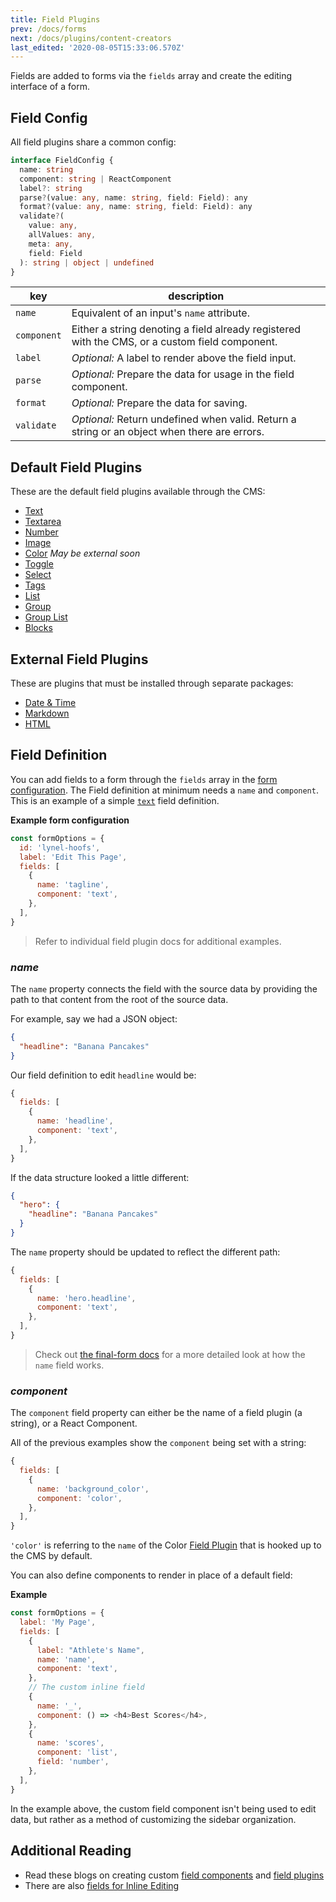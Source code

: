 ```yaml
---
title: Field Plugins
prev: /docs/forms
next: /docs/plugins/content-creators
last_edited: '2020-08-05T15:33:06.570Z'
---
```


Fields are added to forms via the `fields` array and create the editing interface of a form.

## Field Config

All field plugins share a common config:

```typescript
interface FieldConfig {
  name: string
  component: string | ReactComponent
  label?: string
  parse?(value: any, name: string, field: Field): any
  format?(value: any, name: string, field: Field): any
  validate?(
    value: any,
    allValues: any,
    meta: any,
    field: Field
  ): string | object | undefined
}
```

| key         | description                                                                                    |
| ----------- | ---------------------------------------------------------------------------------------------- |
| `name`      | Equivalent of an input's `name` attribute.                                                     |
| `component` | Either a string denoting a field already registered with the CMS, or a custom field component. |
| `label`     | _Optional:_ A label to render above the field input.                                           |
| `parse`     | _Optional:_ Prepare the data for usage in the field component.                                 |
| `format`    | _Optional:_ Prepare the data for saving.                                                       |
| `validate`  | _Optional:_ Return undefined when valid. Return a string or an object when there are errors.   |

## Default Field Plugins

These are the default field plugins available through the CMS:

- [Text](/docs/fields/text)
- [Textarea](/docs/fields/textarea)
- [Number](/docs/fields/number)
- [Image](/docs/fields/image)
- [Color](/docs/fields/color) _May be external soon_
- [Toggle](/docs/fields/toggle)
- [Select](/docs/fields/select)
- [Tags](/docs/fields/tags)
- [List](/docs/fields/list)
- [Group](/docs/fields/group)
- [Group List](/docs/fields/group-list)
- [Blocks](/docs/fields/blocks)

## External Field Plugins

These are plugins that must be installed through separate packages:

- [Date & Time](/docs/fields/date)
- [Markdown](/docs/fields/markdown)
- [HTML](/docs/fields/html)

## Field Definition

You can add fields to a form through the `fields` array in the [form configuration](/docs/plugins/forms#form-configuration). The Field definition at minimum needs a `name` and `component`. This is an example of a simple [`text`](/docs/plugins/fields/text) field definition.

**Example form configuration**

```js
const formOptions = {
  id: 'lynel-hoofs',
  label: 'Edit This Page',
  fields: [
    {
      name: 'tagline',
      component: 'text',
    },
  ],
}
```

> Refer to individual field plugin docs for additional examples.

### _name_

The `name` property connects the field with the source data by providing the path to that content from the root of the source data.

For example, say we had a JSON object:

```json
{
  "headline": "Banana Pancakes"
}
```

Our field definition to edit `headline` would be:

```js
{
  fields: [
    {
      name: 'headline',
      component: 'text',
    },
  ],
}
```

If the data structure looked a little different:

```json
{
  "hero": {
    "headline": "Banana Pancakes"
  }
}
```

The `name` property should be updated to reflect the different path:

```js
{
  fields: [
    {
      name: 'hero.headline',
      component: 'text',
    },
  ],
}
```

> Check out [the final-form docs](https://final-form.org/docs/final-form/field-names) for a more detailed look at how the `name` field works.

### _component_

The `component` field property can either be the name of a field plugin (a string), or a React Component.

All of the previous examples show the `component` being set with a string:

```js
{
  fields: [
    {
      name: 'background_color',
      component: 'color',
    },
  ],
}
```

`'color'` is referring to the `name` of the Color [Field Plugin](/docs/fields/custom-fields#2-creating-field-plugins) that is hooked up to the CMS by default.

You can also define components to render in place of a default field:

**Example**

```js
const formOptions = {
  label: 'My Page',
  fields: [
    {
      label: "Athlete's Name",
      name: 'name',
      component: 'text',
    },
    // The custom inline field
    {
      name: '_',
      component: () => <h4>Best Scores</h4>,
    },
    {
      name: 'scores',
      component: 'list',
      field: 'number',
    },
  ],
}
```

In the example above, the custom field component isn't being used to edit data, but rather as a method of customizing the sidebar organization.

## Additional Reading

- Read these blogs on creating custom [field components](/blog/custom-field-components) and [field plugins](/blog/custom-field-plugins)
- There are also [fields for Inline Editing](/docs/ui/inline-editing#using-pre-configured-inline-fields)
